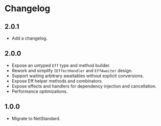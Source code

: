 # Changelog

## 2.0.1

- Add a changelog.

## 2.0.0

- Expose an untyped `Eff` type and method builder.
- Rework and simplify `IEffectHandler` and `EffAwaiter` design.
- Support waiting arbitrary awaitables without explicit conversions.
- Expose Eff helper methods and combinators.
- Expose effects and handlers for dependency injection and cancellation.
- Performance optimizations.

## 1.0.0

- Migrate to NetStandard.
